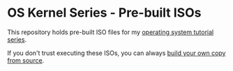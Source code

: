 # OS Kernel Series - Pre-built ISOs

This repository holds pre-built ISO files for my [operating system tutorial series](https://github.com/davidcallanan/os-series).

If you don't trust executing these ISOs, you can always [build your own copy from source](https://github.com/davidcallanan/os-series).
